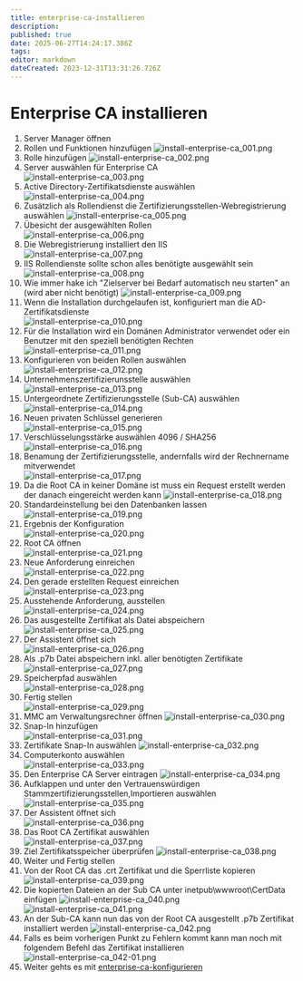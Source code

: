 ```yaml
---
title: enterprise-ca-installieren
description: 
published: true
date: 2025-06-27T14:24:17.386Z
tags: 
editor: markdown
dateCreated: 2023-12-31T13:31:26.726Z
---
```


# Enterprise CA installieren

1. Server Manager öffnen
2. Rollen und Funktionen hinzufügen
![install-enterprise-ca_001.png](/media/install-enterprise-ca_001.png)
3. Rolle hinzufügen 
![install-enterprise-ca_002.png](/media/install-enterprise-ca_002.png)
4. Server auswählen für Enterprise CA  
![install-enterprise-ca_003.png](/media/install-enterprise-ca_003.png)
5. Active Directory-Zertifikatsdienste auswählen  
![install-enterprise-ca_004.png](/media/install-enterprise-ca_004.png)
6. Zusätzlich als Rollendienst die Zertifizierungsstellen-Webregistrierung auswählen 
![install-enterprise-ca_005.png](/media/install-enterprise-ca_005.png)
7. Übesicht der ausgewählten Rollen  
![install-enterprise-ca_006.png](/media/install-enterprise-ca_006.png)
8. Die Webregistrierung installiert den IIS  
![install-enterprise-ca_007.png](/media/install-enterprise-ca_007.png)
9. IIS Rollendienste sollte schon alles benötigte ausgewählt sein 
![install-enterprise-ca_008.png](/media/install-enterprise-ca_008.png)
10. Wie immer hake ich "Zielserver bei Bedarf automatisch neu starten" an (wird aber nicht benötigt) 
![install-enterprise-ca_009.png](/media/install-enterprise-ca_009.png)
11. Wenn die Installation durchgelaufen ist, konfiguriert man die AD-Zertifikatsdienste  
![install-enterprise-ca_010.png](/media/install-enterprise-ca_010.png)
12. Für die Installation wird ein Domänen Administrator verwendet oder ein Benutzer mit den speziell benötigten Rechten 
![install-enterprise-ca_011.png](/media/install-enterprise-ca_011.png)
13. Konfigurieren von beiden Rollen auswählen  
![install-enterprise-ca_012.png](/media/install-enterprise-ca_012.png)
14. Unternehmenszertifizierunsstelle auswählen
![install-enterprise-ca_013.png](/media/install-enterprise-ca_013.png)
15. Untergeordnete Zertifizierungsstelle (Sub-CA) auswählen  
![install-enterprise-ca_014.png](/media/install-enterprise-ca_014.png)
16. Neuen privaten Schlüssel generieren  
![install-enterprise-ca_015.png](/media/install-enterprise-ca_015.png)
17. Verschlüsselungsstärke auswählen 4096 / SHA256  
![install-enterprise-ca_016.png](/media/install-enterprise-ca_016.png)
18. Benamung der Zertifizierungsstelle, andernfalls wird der Rechnername mitverwendet  
![install-enterprise-ca_017.png](/media/install-enterprise-ca_017.png)
19. Da die Root CA in keiner Domäne ist muss ein Request erstellt werden der danach eingereicht werden kann 
![install-enterprise-ca_018.png](/media/install-enterprise-ca_018.png)
20. Standardeinstellung bei den Datenbanken lassen 
![install-enterprise-ca_019.png](/media/install-enterprise-ca_019.png)
21. Ergebnis der Konfiguration  
![install-enterprise-ca_020.png](/media/install-enterprise-ca_020.png)
22. Root CA öffnen  
![install-enterprise-ca_021.png](/media/install-enterprise-ca_021.png)
23. Neue Anforderung einreichen  
![install-enterprise-ca_022.png](/media/install-enterprise-ca_022.png)
24. Den gerade erstellten Request einreichen
![install-enterprise-ca_023.png](/media/install-enterprise-ca_023.png)
25. Ausstehende Anforderung, ausstellen  
![install-enterprise-ca_024.png](/media/install-enterprise-ca_024.png)
26. Das ausgestellte Zertifikat als Datei abspeichern 
![install-enterprise-ca_025.png](/media/install-enterprise-ca_025.png)
27. Der Assistent öffnet sich  
![install-enterprise-ca_026.png](/media/install-enterprise-ca_026.png)
28. Als .p7b Datei abspeichern inkl. aller benötigten Zertifikate 
![install-enterprise-ca_027.png](/media/install-enterprise-ca_027.png)
29. Speicherpfad auswählen  
![install-enterprise-ca_028.png](/media/install-enterprise-ca_028.png)
30. Fertig stellen  
![install-enterprise-ca_029.png](/media/install-enterprise-ca_029.png)
31. MMC am Verwaltungsrechner öffnen 
![install-enterprise-ca_030.png](/media/install-enterprise-ca_030.png)
32. Snap-In hinzufügen  
![install-enterprise-ca_031.png](/media/install-enterprise-ca_031.png)
33. Zertifikate Snap-In auswählen 
![install-enterprise-ca_032.png](/media/install-enterprise-ca_032.png)
34. Computerkonto auswählen  
![install-enterprise-ca_033.png](/media/install-enterprise-ca_033.png)
35. Den Enterprise CA Server eintragen
![install-enterprise-ca_034.png](/media/install-enterprise-ca_034.png)
36. Aufklappen und unter den Vertrauenswürdigen Stammzertifizierungsstellen,Importieren auswählen 
![install-enterprise-ca_035.png](/media/install-enterprise-ca_035.png)
37. Der Assistent öffnet sich  
![install-enterprise-ca_036.png](/media/install-enterprise-ca_036.png)
38. Das Root CA Zertifikat auswählen  
![install-enterprise-ca_037.png](/media/install-enterprise-ca_037.png)
39. Ziel Zertifikatsspeicher überprüfen 
![install-enterprise-ca_038.png](/media/install-enterprise-ca_038.png)
40. Weiter und Fertig stellen
41. Von der Root CA das .crt Zertifikat und die Sperrliste kopieren 
![install-enterprise-ca_039.png](/media/install-enterprise-ca_039.png)
42. Die kopierten Dateien an der Sub CA unter inetpub\\wwwroot\\CertData einfügen 
![install-enterprise-ca_040.png](/media/install-enterprise-ca_040.png)
![install-enterprise-ca_041.png](/media/install-enterprise-ca_041.png)
43. An der Sub-CA kann nun das von der Root CA ausgestellt .p7b Zertifikat installiert werden 
![install-enterprise-ca_042.png](/media/install-enterprise-ca_042.png)
44. Falls es beim vorherigen Punkt zu Fehlern kommt kann man noch mit folgendem Befehl das Zertifikat installieren 
![install-enterprise-ca_042-01.png](/media/install-enterprise-ca_042-01.png)
45. Weiter gehts es mit [enterprise-ca-konfigurieren](/de/Wiki-Seiten/Microsoft/Server/Rollen/CA/enterprise-ca-konfigurieren)